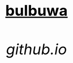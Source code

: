 <html>
<head>
	<title>wow</title>
</head>


<body>
		<center><h1><font size="120"><font color="black"><u>bulbuwa</u></p></h1></center>
		<center><h6><font size="10"><font color="black"><p>github.io</p></h6></center>
</body>
</html>
		
